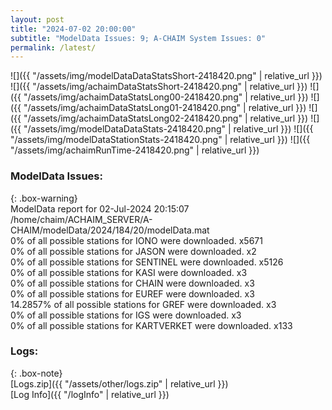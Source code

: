 ```yaml
---
layout: post
title: "2024-07-02 20:00:00"
subtitle: "ModelData Issues: 9; A-CHAIM System Issues: 0"
permalink: /latest/
---
```


![]({{ "/assets/img/modelDataDataStatsShort-2418420.png" | relative_url }})
![]({{ "/assets/img/achaimDataStatsShort-2418420.png" | relative_url }})
![]({{ "/assets/img/achaimDataStatsLong00-2418420.png" | relative_url }})
![]({{ "/assets/img/achaimDataStatsLong01-2418420.png" | relative_url }})
![]({{ "/assets/img/achaimDataStatsLong02-2418420.png" | relative_url }})
![]({{ "/assets/img/modelDataDataStats-2418420.png" | relative_url }})
![]({{ "/assets/img/modelDataStationStats-2418420.png" | relative_url }})
![]({{ "/assets/img/achaimRunTime-2418420.png" | relative_url }})


### ModelData Issues:  
  
{: .box-warning}  
 ModelData report for 02-Jul-2024 20:15:07   
 /home/chaim/ACHAIM_SERVER/A-CHAIM/modelData/2024/184/20/modelData.mat   
 0% of all possible stations for IONO were downloaded. x5671   
 0% of all possible stations for JASON were downloaded. x2   
 0% of all possible stations for SENTINEL were downloaded. x5126   
 0% of all possible stations for KASI were downloaded. x3   
 0% of all possible stations for CHAIN were downloaded. x3   
 0% of all possible stations for EUREF were downloaded. x3   
 14.2857% of all possible stations for GREF were downloaded. x3   
 0% of all possible stations for IGS were downloaded. x3   
 0% of all possible stations for KARTVERKET were downloaded. x133   
  


### Logs:  
  
{: .box-note}  
[Logs.zip]({{ "/assets/other/logs.zip" | relative_url }})  
[Log Info]({{ "/logInfo" | relative_url }})  
